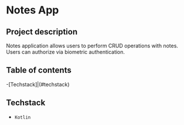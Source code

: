 # Notes App

##  Project description

Notes application allows users to perform CRUD operations with notes. 
Users can authorize via biometric authentication.

## Table of contents
-[Techstack]|(#techstack)

## Techstack
- `Kotlin`
